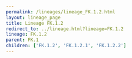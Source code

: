 ```yaml
---
permalink: /lineages/lineage_FK.1.2.html
layout: lineage_page
title: Lineage FK.1.2
redirect_to: ../lineage.html?lineage=FK.1.2
lineage: FK.1.2
parent: FK.1
children: ['FK.1.2', 'FK.1.2.1', 'FK.1.2.2']
---
```

